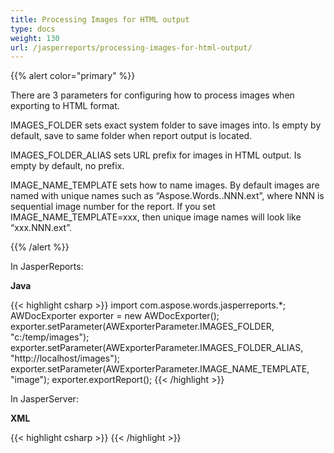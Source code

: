 ```yaml
---
title: Processing Images for HTML output
type: docs
weight: 130
url: /jasperreports/processing-images-for-html-output/
---
```


{{% alert color="primary" %}} 

There are 3 parameters for configuring how to process images when exporting to HTML format.

IMAGES_FOLDER sets exact system folder to save images into. Is empty by default, save to same folder when report output is located.

IMAGES_FOLDER_ALIAS sets URL prefix for images in HTML output. Is empty by default, no prefix.

IMAGE_NAME_TEMPLATE sets how to name images. By default images are named with unique names such as “Aspose.Words.<long UID>.NNN.ext”, where NNN is sequential image number for the report. If you set IMAGE_NAME_TEMPLATE=xxx, then unique image names will look like “xxx.NNN.ext”.

{{% /alert %}} 

In JasperReports:

**Java**

{{< highlight csharp >}}
   import com.aspose.words.jasperreports.*;
   AWDocExporter exporter = new AWDocExporter();
   exporter.setParameter(AWExporterParameter.IMAGES_FOLDER, "c:/temp/images");
   exporter.setParameter(AWExporterParameter.IMAGES_FOLDER_ALIAS, "http://localhost/images");
   exporter.setParameter(AWExporterParameter.IMAGE_NAME_TEMPLATE, "image");
   exporter.exportReport();
{{< /highlight >}}

In JasperServer:

**XML**

{{< highlight csharp >}}
<bean id="aw_exportParameters" class="com.aspose.words.jasperreports.AWExportParametersBean">
    <property name="imagesFolder" value="c:/temp/images"/>
    <property name="imagesFolderAlias" value="http://localhost/images "/>
    <property name="imageNameTemplate" value="c:/temp/images"/>
</bean>
{{< /highlight >}}
